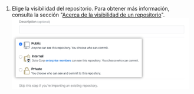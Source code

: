 1. Elige la visibilidad del repositorio. Para obtener más información, consulta la sección "[Acerca de la visibilidad de un repositorio](/github/creating-cloning-and-archiving-repositories/about-repository-visibility)". ![Botones radiales para seleccionar la visibilidad del repositorio](/assets/images/help/repository/create-repository-public-private.png)

